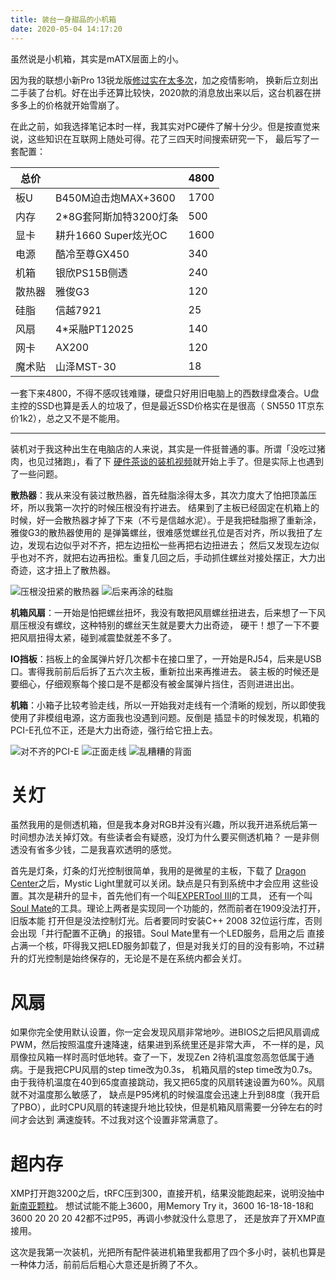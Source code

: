 ```yaml
---
title: 装台一身甜品的小机箱
date: 2020-05-04 14:17:20
---
```


虽然说是小机箱，其实是mATX层面上的小。
<!--more-->

因为我的联想小新Pro 13锐龙版[修过实在太多次](https://twitter.com/Wordless_Echo/status/1209383991989587968)，加之疫情影响，
换新后立刻出二手装了台机。好在出手还算比较快，2020款的消息放出来以后，这台机器在拼多多上的价格就开始雪崩了。

在此之前，如我选择笔记本时一样，我其实对PC硬件了解十分少。但是按直觉来说，这些知识在互联网上随处可得。花了三四天时间搜索研究一下，
最后写了一套配置：

总价 | | 4800
----|----|----|
板U | B450M迫击炮MAX+3600 | 1700
内存 | 2*8G套阿斯加特3200灯条 | 500
显卡 | 耕升1660 Super炫光OC | 1600
电源 | 酷冷至尊GX450 | 340
机箱 | 银欣PS15B侧透 | 240
散热器 | 雅俊G3 | 120
硅脂 | 信越7921 | 25
风扇 | 4*采融PT12025 | 140
网卡 | AX200 | 120
魔术贴 | 山泽MST-30 | 18

一套下来4800，不得不感叹钱难赚，硬盘只好用旧电脑上的西数绿盘凑合。U盘主控的SSD也算是丢人的垃圾了，但是最近SSD价格实在是很高（
SN550 1T京东价1k2），总之又不是不能用。

----

装机对于我这种出生在电脑店的人来说，其实是一件挺普通的事。所谓「没吃过猪肉，也见过猪跑」，看了下
[硬件茶谈的装机视频](https://www.bilibili.com/video/BV1jE411e7hw)就开始上手了。但是实际上也遇到了一些问题。

**散热器**：我从来没有装过散热器，首先硅脂涂得太多，其次力度大了怕把顶盖压坏，所以我第一次拧的时候压根没有拧进去。
结果到了主板已经固定在机箱上的时候，好一会散热器才掉了下来（不亏是信越水泥）。于是我把硅脂擦了重新涂，雅俊G3的散热器使用的
是弹簧螺丝，很难感觉螺丝孔位是否对齐，所以我扭了左边，发现右边似乎对不齐，把左边扭松一些再把右边扭进去；
然后又发现左边似乎也对不齐，就把右边再扭松。重复几回之后，手动抓住螺丝对接处摆正，大力出奇迹，这才扭上了散热器。

![压根没扭紧的散热器](https://i.loli.net/2020/05/04/iqwxrPQfSsHhKpk.jpg)
![后来再涂的硅脂](https://i.loli.net/2020/05/04/LK5CsqkAZYwQxHd.jpg)

**机箱风扇**：一开始是怕把螺丝扭坏，我没有敢把风扇螺丝扭进去，后来想了一下风扇压根没有螺纹，这种特别的螺丝天生就是要大力出奇迹，
硬干！想了一下不要把风扇扭得太紧，碰到减震垫就差不多了。

**IO挡板**：挡板上的金属弹片好几次都卡在接口里了，一开始是RJ54，后来是USB口。害得我前前后后拆了五六次主板，重新拉出来再推进去。
装主板的时候还是要细心，仔细观察每个接口是不是都没有被金属弹片挡住，否则进进出出。

**机箱**：小箱子比较考验走线，所以一开始我对走线有一个清晰的规划，所以即使我使用了非模组电源，这方面我也没遇到问题。反倒是
插显卡的时候发现，机箱的PCI-E孔位不正，还是大力出奇迹，强行给它扭上去。

![对不齐的PCI-E](https://i.loli.net/2020/05/04/EHkdFw4gGzOpRVA.jpg)
![正面走线](https://i.loli.net/2020/05/04/4QpRT351GBuwdOn.jpg)
![乱糟糟的背面](https://i.loli.net/2020/05/04/kynjMgSTCql8W4P.jpg)

# 关灯

虽然我用的是侧透机箱，但是我本身对RGB并没有兴趣，所以我开进系统后第一时间想办法关掉灯效。有些读者会有疑惑，没灯为什么要买侧透机箱？
一是非侧透没有省多少钱，二是我喜欢透明的感觉。

首先是灯条，灯条的灯光控制很简单，我用的是微星的主板，下载了
[Dragon Center](https://cn.msi.com/Landing/dragon-center-download)之后，Mystic Light里就可以关闭。缺点是只有到系统中才会应用
这些设置。其次是耕升的显卡，首先他们有一个叫[EXPERTool III](http://www.gainward.cn/Home/ExperTool)的工具，
还有一个叫[Soul Mate](http://www.gainward.cn/Home/Mate)的工具。理论上两者是实现同一个功能的，然而前者在1909没法打开，旧版本能
打开但是没法控制灯光。后者要同时安装C++ 2008 32位运行库，否则会出现「并行配置不正确」的报错。Soul Mate里有一个LED服务，启用之后
直接占满一个核，吓得我又把LED服务卸载了，但是对我关灯的目的没有影响，不过耕升的灯光控制是始终保存的，无论是不是在系统内都会关灯。

# 风扇

如果你完全使用默认设置，你一定会发现风扇非常地吵。进BIOS之后把风扇调成PWM，然后按照温度升速降速，结果进到系统里还是非常大声，
不一样的是，风扇像拉风箱一样时高时低地转。查了一下，发现Zen 2待机温度忽高忽低属于通病。于是我把CPU风扇的step time改为0.3s，
机箱风扇的step time改为0.7s。由于我待机温度在40到65度直接跳动，我又把65度的风扇转速设置为60%。风扇就不对温度那么敏感了，
缺点是P95烤机的时候温度会迅速上升到88度（我开启了PBO），此时CPU风扇的转速提升地比较快，但是机箱风扇需要一分钟左右的时间才会达到
满速旋转。不过我对这个设置非常满意了。

# 超内存

XMP打开跑3200之后，tRFC压到300，直接开机，结果没能跑起来，说明没抽中[新南亚颗粒](https://tieba.baidu.com/p/6417603570)。
想试试能不能上3600，用Memory Try it，3600 16-18-18-18和3600 20 20 20 42都不过P95，再调小参就没什么意思了，
还是放弃了开XMP直接用。

这次是我第一次装机，光把所有配件装进机箱里我都用了四个多小时，装机也算是一种体力活，前前后后粗心大意还是折腾了不久。
